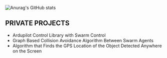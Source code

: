![Anurag's GitHub stats](https://github-readme-stats.vercel.app/api?username=massout&count_private=true)

## PRIVATE PROJECTS
- Ardupilot Control Library with Swarm Control
- Graph Based Collision Avoidance Algorithm Between Swarm Agents
- Algorithm that Finds the GPS Location of the Object Detected Anywhere on the Screen
